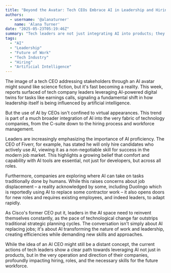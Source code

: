 ```yaml
---
title: "Beyond the Avatar: Tech CEOs Embrace AI in Leadership and Hiring"
authors:
  - username: '@alanaturner'
    name: 'Alana Turner'
date: "2025-05-23T05:19:46Z"
summary: "Tech leaders are not just integrating AI into products; they're using it in their own roles, from employing AI avatars in public appearances to requiring AI proficiency in new hires, signaling a major shift in leadership and the future of work."
tags:
  - "AI"
  - "Leadership"
  - "Future of Work"
  - "Tech Industry"
  - "Hiring"
  - "Artificial Intelligence"
---
```


The image of a tech CEO addressing stakeholders through an AI avatar might sound like science fiction, but it's fast becoming a reality. This week, reports surfaced of tech company leaders leveraging AI-powered digital twins for tasks like earnings calls, signaling a fundamental shift in how leadership itself is being influenced by artificial intelligence.

But the use of AI by CEOs isn't confined to virtual appearances. This trend is part of a much broader integration of AI into the very fabric of technology companies, from the C-suite down to the hiring process and workforce management.

Leaders are increasingly emphasizing the importance of AI proficiency. The CEO of Fiverr, for example, has stated he will only hire candidates who actively use AI, viewing it as a non-negotiable skill for success in the modern job market. This highlights a growing belief that comfort and capability with AI tools are essential, not just for developers, but across all roles.

Furthermore, companies are exploring where AI can take on tasks traditionally done by humans. While this raises concerns about job displacement – a reality acknowledged by some, including Duolingo which is reportedly using AI to replace some contractor work – it also opens doors for new roles and requires existing employees, and indeed leaders, to adapt rapidly.

As Cisco's former CEO put it, leaders in the AI space need to reinvent themselves constantly, as the pace of technological change far outstrips traditional strategic planning cycles. The conversation isn't simply about AI replacing jobs; it's about AI transforming the nature of work and leadership, creating efficiencies while demanding new skills and approaches.

While the idea of an AI CEO might still be a distant concept, the current actions of tech leaders show a clear path towards leveraging AI not just in products, but in the very operation and direction of their companies, profoundly impacting hiring, roles, and the necessary skills for the future workforce.
